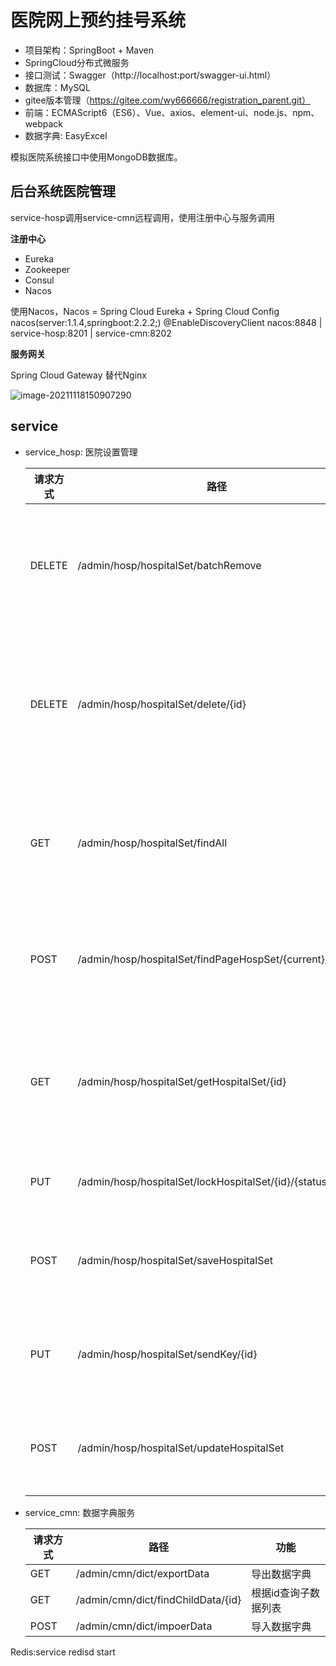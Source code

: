 # 医院网上预约挂号系统
- 项目架构：SpringBoot + Maven
- SpringCloud分布式微服务
- 接口测试：Swagger（http://localhost:port/swagger-ui.html）
- 数据库：MySQL
- gitee版本管理（https://gitee.com/wy666666/registration_parent.git）
- 前端：ECMAScript6（ES6）、Vue、axios、element-ui、node.js、npm、webpack
- 数据字典: EasyExcel

模拟医院系统接口中使用MongoDB数据库。



## 后台系统医院管理

service-hosp调用service-cmn远程调用，使用注册中心与服务调用

**注册中心**

- Eureka
- Zookeeper
- Consul
- Nacos

使用Nacos，Nacos = Spring Cloud Eureka + Spring Cloud Config
nacos(server:1.1.4,springboot:2.2.2;)
@EnableDiscoveryClient
nacos:8848 | service-hosp:8201 | service-cmn:8202



**服务网关**

Spring Cloud Gateway 替代Nginx

![image-20211118150907290](C:\Users\Bryant\AppData\Roaming\Typora\typora-user-images\image-20211118150907290.png)




## service
- service_hosp: 医院设置管理

  | 请求方式 | 路径                                                      | 功能                 |
  | -------- | --------------------------------------------------------- | -------------------- |
  | DELETE   | /admin/hosp/hospitalSet/batchRemove                       | 批量删除医院设置     |
  | DELETE   | /admin/hosp/hospitalSet/delete/{id}                       | 逻辑删除医院设置信息 |
  | GET      | /admin/hosp/hospitalSet/findAll                           | 获取所有医院信息     |
  | POST     | /admin/hosp/hospitalSet/findPageHospSet/{current}/{limit} | 条件查询带分页       |
  | GET      | /admin/hosp/hospitalSet/getHospitalSet/{id}               | 根据id获取医院设置   |
  | PUT      | /admin/hosp/hospitalSet/lockHospitalSet/{id}/{status}     | 锁定解锁             |
  | POST     | /admin/hosp/hospitalSet/saveHospitalSet                   | 添加医院设置         |
  | PUT      | /admin/hosp/hospitalSet/sendKey/{id}                      | 发送签名秘钥         |
  | POST     | /admin/hosp/hospitalSet/updateHospitalSet                 | 修改医院设置         |


- service_cmn: 数据字典服务

  | 请求方式 | 路径                               | 功能                 |
  | -------- | ---------------------------------- | -------------------- |
  | GET      | /admin/cmn/dict/exportData         | 导出数据字典         |
  | GET      | /admin/cmn/dict/findChildData/{id} | 根据id查询子数据列表 |
  | POST     | /admin/cmn/dict/impoerData         | 导入数据字典         |

  

Redis:service redisd start
